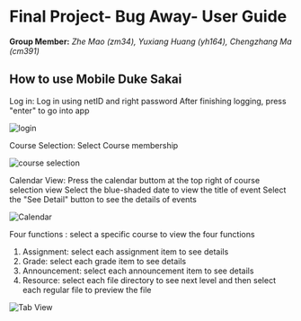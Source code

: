 # Final Project- Bug Away- User Guide
**Group Member:** *Zhe Mao (zm34), Yuxiang Huang (yh164), Chengzhang Ma (cm391)*

## How to use Mobile Duke Sakai
Log in: 
Log in using netID and right password 
After finishing logging, press "enter" to go into app

![login](picture/login.png)

Course Selection: 
Select Course membership

![course selection](picture/course.png)

Calendar View:
Press the calendar buttom at the top right of course selection view
Select the blue-shaded date to view the title of event
Select the "See Detail" button to see the details of events

![Calendar](picture/calendar.png)

Four functions :
select a specific course to view the four functions
1. Assignment:
select each assignment item to see details
2. Grade:
select each grade item to see details
3. Announcement:
select each announcement item to see details
4. Resource:
select each file directory to see next level and then select each regular file to preview the file

![Tab View](picture/assignment.png)


